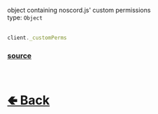 object containing noscord.js' custom permissions<br>
type: `Object`<br><br>
```js
client._customPerms
```

### [source](https://github.com/shysolocup/noscord.js/blob/main/src/Services/PermissionService/_customPerms.json)

<br> <h1> [🢀 Back](https://github.com/shysolocup/noscord.js/wiki/Client) </h1>